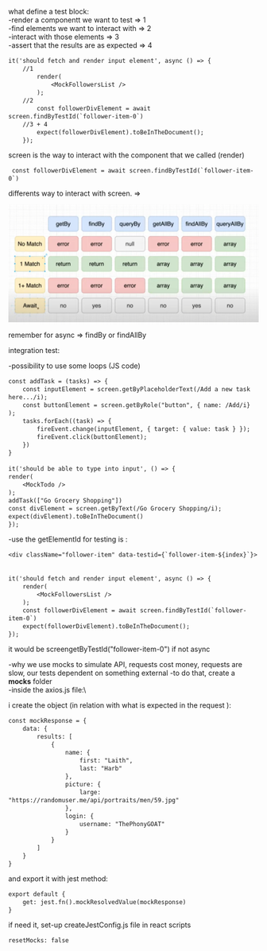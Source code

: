 what define a test block:\
-render a componentt we want to test => 1\
-find elements we want to interact with => 2\
-interact with those elements => 3\
-assert that the results are as expected => 4

    it('should fetch and render input element', async () => {
        //1
            render(
                <MockFollowersList />
            );
        //2
            const followerDivElement = await screen.findByTestId(`follower-item-0`)
        //3 + 4
            expect(followerDivElement).toBeInTheDocument();
        });

screen is the way to interact with the component that we called (render)

     const followerDivElement = await screen.findByTestId(`follower-item-0`)

differents way to interact with screen. =>

<p align="center">
  <kbd>
    <img src="./public/getTest.png"></img>
  </kbd>
</p>

remember for async => findBy or findAllBy

integration test:

-possibility to use some loops (JS code)

    const addTask = (tasks) => {
        const inputElement = screen.getByPlaceholderText(/Add a new task here.../i);
        const buttonElement = screen.getByRole("button", { name: /Add/i} );
        tasks.forEach((task) => {
            fireEvent.change(inputElement, { target: { value: task } });
            fireEvent.click(buttonElement);
        })
    }

    it('should be able to type into input', () => {
    render(
        <MockTodo />
    );
    addTask(["Go Grocery Shopping"])
    const divElement = screen.getByText(/Go Grocery Shopping/i);
    expect(divElement).toBeInTheDocument()
    });

-use the getElementId for testing is :

    <div className="follower-item" data-testid={`follower-item-${index}`}>


    it('should fetch and render input element', async () => {
        render(
            <MockFollowersList />
        );
        const followerDivElement = await screen.findByTestId(`follower-item-0`)
        expect(followerDivElement).toBeInTheDocument();
    });

it would be screengetByTestId("follower-item-0") if not async

-why we use mocks to simulate API, requests cost money, requests are slow,
our tests dependent on something external
-to do that, create a __mocks__ folder\
-inside the axios.js file:\

i create the object (in relation with what is expected in the request ):

    const mockResponse = {
        data: {
            results: [
                {
                    name: {
                        first: "Laith",
                        last: "Harb"
                    },
                    picture: {
                        large: "https://randomuser.me/api/portraits/men/59.jpg"
                    },
                    login: {
                        username: "ThePhonyGOAT"
                    }
                }
            ]
        }
    }

and export it with jest method:


    export default {
        get: jest.fn().mockResolvedValue(mockResponse)
    }

if need it, set-up createJestConfig.js file in react scripts

    resetMocks: false